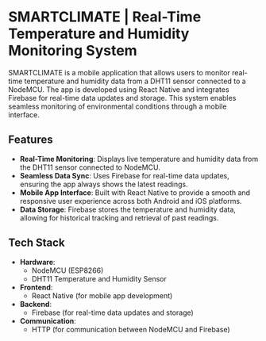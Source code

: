 # SMARTCLIMATE | Real-Time Temperature and Humidity Monitoring System

SMARTCLIMATE is a mobile application that allows users to monitor real-time temperature and humidity data from a DHT11 sensor connected to a NodeMCU. The app is developed using React Native and integrates Firebase for real-time data updates and storage. This system enables seamless monitoring of environmental conditions through a mobile interface.

## Features

- **Real-Time Monitoring**: Displays live temperature and humidity data from the DHT11 sensor connected to NodeMCU.
- **Seamless Data Sync**: Uses Firebase for real-time data updates, ensuring the app always shows the latest readings.
- **Mobile App Interface**: Built with React Native to provide a smooth and responsive user experience across both Android and iOS platforms.
- **Data Storage**: Firebase stores the temperature and humidity data, allowing for historical tracking and retrieval of past readings.

## Tech Stack

- **Hardware**: 
  - NodeMCU (ESP8266)
  - DHT11 Temperature and Humidity Sensor
- **Frontend**: 
  - React Native (for mobile app development)
- **Backend**: 
  - Firebase (for real-time data updates and storage)
- **Communication**: 
  - HTTP (for communication between NodeMCU and Firebase)
